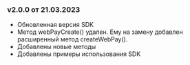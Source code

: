 ### v2.0.0 от 21.03.2023
* Обновленная версия SDK
* Метод webPayCreate() удален. Ему на замену добавлен расширенный метод createWebPay(). 
* Добавлены новые методы
* Добавлены примеры использования SDK
